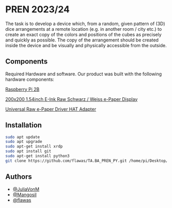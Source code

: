 
# PREN 2023/24
The task is to develop a device which, from a random, given pattern of (3D) 
dice arrangements at a remote location (e.g. in another room / city etc.) to create an exact copy 
of the colors and positions of the cubes as precisely and quickly as possible. The copy of the arrangement 
should be created inside the device and be visually and physically accessible from the outside.

## Components
Required Hardware and software. Our product was built with the following hardware components:

[Raspberry Pi 2B](https://www.raspberrypi.com/products/raspberry-pi-2-model-b/)

[200x200 1.54inch E-Ink Raw Schwarz / Weiss e-Paper Display](https://www.bastelgarage.ch/200x200-1-54inch-e-ink-raw-schwarz-weiss-e-paper-display?search=200x200%201.54inch%20e-ink%20raw%20schwarz%20%2F%20weiss%20e-paper%20displa)

[Universal Raw e-Paper Driver HAT Adapter](https://www.bastelgarage.ch/universal-raw-e-paper-driver-hat-adapter?search=Universal%20Raw%20e-Paper%20Driver%20HAT%20Adapter)

## Installation

```bash
sudo apt update
sudo apt upgrade
sudo apt-get install xrdp
sudo apt install git
sudo apt-get install python3
git clone https://github.com/flawas/TA.BA_PREN_PY.git /home/pi/Desktop/PREN

```
    
## Authors

- [@JuliaVonM](https://github.com/JuliaVonM)
- [@Mangosil](https://github.com/Mangosil)
- [@flawas](https://github.com/flawas)
